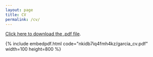 ```yaml
---
layout: page
title: CV
permalink: /cv/
---
```

[Click here to download the .pdf file](https://www.dropbox.com/s/nkidb7iq4fmh4kz/garcia_cv.pdf?dl=0).

{% include embedpdf.html code="nkidb7iq4fmh4kz/garcia_cv.pdf" width=100 height=800 %}